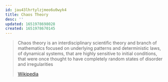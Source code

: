 ```yaml
---
id: jau43lhrtylzjmeo6u0wyk4
title: Chaos Theory
desc: ''
updated: 1651978698028
created: 1651978670145
---
```


> Chaos theory is an interdisciplinary scientific theory and branch of mathematics focused on underlying patterns and deterministic laws, of dynamical systems, that are highly sensitive to initial conditions, that were once thought to have completely random states of disorder and irregularities
> 
> [Wikipedia](https://en.wikipedia.org/wiki/Chaos_theory)


